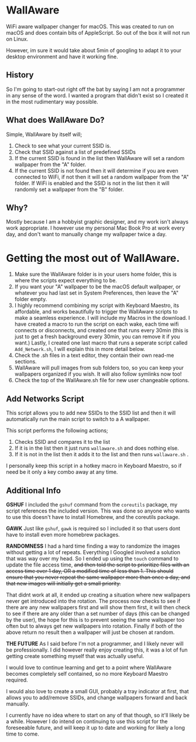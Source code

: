 # WallAware
WiFi aware wallpaper changer for macOS. This was created to run on macOS and does contain bits of AppleScript. So out of the box it will not run on Linux. 

However, im sure it would take about 5min of googling to adapt it to your desktop environment and have it working fine. 
## History
So I'm going to start-out right off the bat by saying I am not a programmer in any sense of the word. I wanted a program that didn't exist so I created it in the most rudimentary way possible. 
## What does WallAware Do?
Simple, WallAware by itself will;
1. Check to see what your current SSID is.
2. Check that SSID against a list of predefined SSIDs
3. If the current SSID is found in the list then WallAware will set a random wallpaper from the "A" folder.
4. If the current SSID is not found then it will determine if you are even connected to WiFi, if not then it will set a random wallpaper from the "A" folder. If WiFi is enabled and the SSID is not in the list then it will randomly set a wallpaper from the "B" folder. 
## Why?
Mostly because I am a hobbyist graphic designer, and my work isn't always work appropriate. I however use my personal Mac Book Pro at work every day, and don't want to manually change my wallpaper twice a day. 

# Getting the most out of WallAware.
1. Make sure the WallAware folder is in your users home folder, this is where the scripts expect everything to be. 
2. If you want your "A" wallpaper to be the macOS default wallpaper, or whatever you had last set in System Preferences, then leave the "A" folder empty. 
3. I highly recommend combining my script with Keyboard Maestro, its affordable, and works beautifully to trigger the WallAware scripts to make a seamless experience. I will include my Macros in the download. I have created a macro to run the script on each wake, each time wifi connects or disconnects, and created one that runs every 30min (this is just to get a fresh background every 30min, you can remove it if you want.) Lastly, I created one last macro that runs a seperate script called `Add_Network.sh`, I will explain this in more detail below. 
4. Check the .sh files in a text editor, they contain their own read-me sections. 
5. WallAware will pull images from sub folders too, so you can keep your wallpapers organized if you wish. It will also follow symlinks now too! 
6. Check the top of the WallAware.sh file for new user changeable options.

## Add Networks Script
This script allows you to add new SSIDs to the SSID list and then it will automatically run the main script to switch to a A wallpaper. 

This script performs the following actions;
1. Checks SSID and compares it to the list
2. If it is in the list then it just runs `wallaware.sh` and does nothing else.
3. If it is not in the list then it adds it to the list and then runs `wallaware.sh` .

I personally keep this script in a hotkey macro in Keyboard Maestro, so if need be it only a key combo away at any time.  

## Additional Info
**GSHUF**
I included the `gshuf` command from the `coreutils` package, my script references the included version. This was done so anyone who wants to use this doesn't have to install Homebrew, and the coreutils package.

**GAWK**
Just like `gshuf`, `gawk` is required so I included it so that users dont have to install even more homebrew packages. 

**RANDOMNESS**
I had a hard time finding a way to randomize the images without getting a lot of repeats. Everything I Googled involved a solution that was way over my head. So I ended up using the `touch` command to update the file access time, ~~and then told the script to prioritize files with an access time over 1 day, OR a modified time of less than 1. This should ensure that you never repeat the same wallpaper more than once a day, and that new images will initially get a small priority.~~ 

That didnt work at all, it ended up creating a situation where new wallpapers never get introduced into the rotation. The process now checks to see if there are any new wallpapers first and will show them first, it will then check to see if there are any older than a set number of days (this can be changed by the user), the hope for this is to prevent seeing the same wallpaper too often but to always get new wallpapers into rotation. Finally if both of the above return no result then a wallpaper will just be chosen at random. 

**THE FUTURE**
As I said before I'm not a programmer, and I likely never will be professionally. I did however really enjoy creating this, it was a lot of fun getting create something myself that was actually useful. 

I would love to continue learning and get to a point where WallAware becomes completely self contained, so no more Keyboard Maestro required. 

I would also love to create a small GUI, probably a tray indicator at first, that allows you to add/remove SSIDs, and change wallpapers forward and back manually. 

I currently have no idea where to start on any of that though, so it'll likely be a while. However I do intend on continuing to use this script for the foreseeable future, and will keep it up to date and working for likely a long time to come. 
